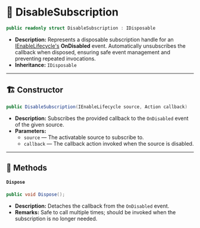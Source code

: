 # 🧩 DisableSubscription

```csharp
public readonly struct DisableSubscription : IDisposable
```

- **Description:** Represents a disposable subscription handle for
  an [IEnableLifecycle's](../Sources/IEnableLifecycle.md) **OnDisabled** event. Automatically unsubscribes the callback
  when disposed, ensuring safe event management and preventing repeated invocations.
- **Inheritance:** `IDisposable`

---

## 🏗️ Constructor

```csharp
public DisableSubscription(IEnableLifecycle source, Action callback)
```

- **Description:** Subscribes the provided callback to the `OnDisabled` event of the given source.
- **Parameters:**
    - `source` — The activatable source to subscribe to.
    - `callback` — The callback action invoked when the source is disabled.

---

## 🏹 Methods

#### `Dispose`

```csharp
public void Dispose();
```

- **Description:** Detaches the callback from the `OnDisabled` event.
- **Remarks:** Safe to call multiple times; should be invoked when the subscription is no longer needed.